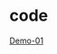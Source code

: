 # code
<a href="https://tariqul966.github.io/html_css_theme/search-engine3/search2" target="_blank">Demo-01</a>
